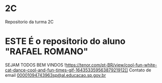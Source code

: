 # 2C
Repositorio da turma 2C
# ESTE É o repositorio do aluno "RAFAEL ROMANO"
SEJAM TODOS BEM VINDOS 
!https://tenor.com/pt-BR/view/cool-fun-white-cat-dance-cool-and-fun-times-gif-16435335956387921912[] 
Contato de email 00001094743963sp@al.educacao.sp.gov.br
